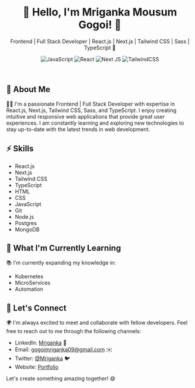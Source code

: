 <div align="center">
  <h1>👋 Hello, I'm Mriganka Mousum Gogoi! 🚀</h1>
  <p>Frontend | Full Stack Developer | React.js | Next.js | Tailwind CSS | Sass | TypeScript 🌈</p>

</div>


<div align="center" >
  
![JavaScript](https://img.shields.io/badge/javascript-%23323330.svg?style=for-the-badge&logo=javascript&logoColor=%23F7DF1E)
![React](https://img.shields.io/badge/react-%2320232a.svg?style=for-the-badge&logo=react&logoColor=%2361DAFB)
![Next JS](https://img.shields.io/badge/Next-black?style=for-the-badge&logo=next.js&logoColor=white)
![TailwindCSS](https://img.shields.io/badge/tailwindcss-%2338B2AC.svg?style=for-the-badge&logo=tailwind-css&logoColor=white)

</div>

<br>

## 📖 About Me

👨‍💻 I'm a passionate Frontend | Full Stack Developer with expertise in React.js, Next.js, Tailwind CSS, Sass, and TypeScript. I enjoy creating intuitive and responsive web applications that provide great user experiences. I am constantly learning and exploring new technologies to stay up-to-date with the latest trends in web development.

## ⚡️ Skills

-  React.js
-  Next.js
-  Tailwind CSS
-  TypeScript
-  HTML
-  CSS
-  JavaScript
-  Git 
- Node.js
- Postgres
- MongoDB

## 🌱 What I'm Currently Learning

📚 I'm currently expanding my knowledge in:
- Kubernetes
- MicroServices
- Automation 

## 🤝 Let's Connect

🌍 I'm always excited to meet and collaborate with fellow developers. Feel free to reach out to me through the following channels:

- LinkedIn: [Mriganka](https://www.linkedin.com/in/mriganka-gogoi/) 💼
- Email: gogoimriganka09@gmail.com ✉️
- Twitter: [@Mriganka](https://twitter.com/_Mriganka_) 🐦
- Website: [Portfolio](https://mrigankagogoi.vercel.app)

Let's create something amazing together! 😄
